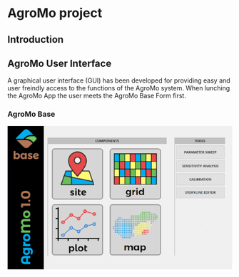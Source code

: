 # AgroMo project

## Introduction

## AgroMo User Interface

A graphical user interface (GUI) has been developed for providing easy and user freindly access to the functions of the AgroMo system. When lunching the AgroMo App the user meets the AgroMo Base Form first.

### AgroMo Base

![alt text](basegui.png "AgroMo Base")

